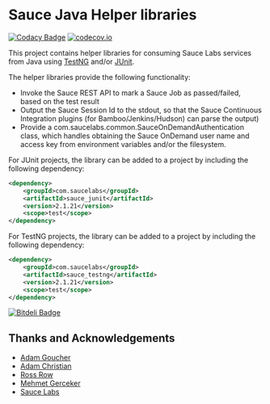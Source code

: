 Sauce Java Helper libraries
==========

[![Codacy Badge](https://api.codacy.com/project/badge/Grade/7ac060ba64c047fa897980f2bc176f49)](https://app.codacy.com/app/SauceLabs/sauce-java?utm_source=github.com&utm_medium=referral&utm_content=saucelabs/sauce-java&utm_campaign=Badge_Grade_Dashboard)
[![codecov.io](https://codecov.io/github/saucelabs/sauce-java/coverage.svg?branch=master)](https://codecov.io/github/saucelabs/sauce-java?branch=master)

This project contains helper libraries for consuming Sauce Labs services from Java using [TestNG](http://www.testng.org)
and/or [JUnit](http://www.junit.org).

The helper libraries provide the following functionality:
* Invoke the Sauce REST API to mark a Sauce Job as passed/failed, based on the test result
* Output the Sauce Session Id to the stdout, so that the Sauce Continuous Integration plugins (for Bamboo/Jenkins/Hudson)
can parse the output)
* Provide a com.saucelabs.common.SauceOnDemandAuthentication class, which handles obtaining the Sauce OnDemand user name
and access key from environment variables and/or the filesystem.

For JUnit projects, the library can be added to a project by including the following dependency:

```xml
<dependency>
    <groupId>com.saucelabs</groupId>
    <artifactId>sauce_junit</artifactId>
    <version>2.1.21</version>
    <scope>test</scope>
</dependency>
```

For TestNG projects, the library can be added to a project by including the following dependency:

```xml
<dependency>
    <groupId>com.saucelabs</groupId>
    <artifactId>sauce_testng</artifactId>
    <version>2.1.21</version>
    <scope>test</scope>
</dependency>
```

[![Bitdeli Badge](https://d2weczhvl823v0.cloudfront.net/saucelabs/sauce-java/trend.png)](https://bitdeli.com/free "Bitdeli Badge")

Thanks and Acknowledgements
------

  - [Adam Goucher][1]
  - [Adam Christian][2]
  - [Ross Row][3]
  - [Mehmet Gerceker][3]
  - [Sauce Labs][3] 


  [1]: http://adam.goucher.ca/
  [2]: http://adamchristian.com/
  [3]: http://saucelabs.com
